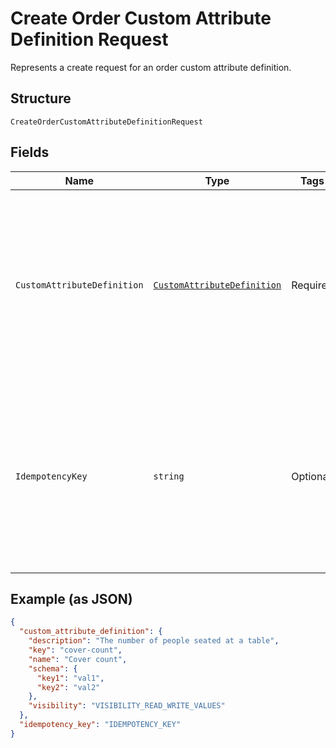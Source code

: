 
# Create Order Custom Attribute Definition Request

Represents a create request for an order custom attribute definition.

## Structure

`CreateOrderCustomAttributeDefinitionRequest`

## Fields

| Name | Type | Tags | Description |
|  --- | --- | --- | --- |
| `CustomAttributeDefinition` | [`CustomAttributeDefinition`](../../doc/models/custom-attribute-definition.md) | Required | Represents a definition for custom attribute values. A custom attribute definition<br>specifies the key, visibility, schema, and other properties for a custom attribute. |
| `IdempotencyKey` | `string` | Optional | A unique identifier for this request, used to ensure idempotency.<br>For more information, see [Idempotency](https://developer.squareup.com/docs/build-basics/common-api-patterns/idempotency).<br>**Constraints**: *Minimum Length*: `1`, *Maximum Length*: `45` |

## Example (as JSON)

```json
{
  "custom_attribute_definition": {
    "description": "The number of people seated at a table",
    "key": "cover-count",
    "name": "Cover count",
    "schema": {
      "key1": "val1",
      "key2": "val2"
    },
    "visibility": "VISIBILITY_READ_WRITE_VALUES"
  },
  "idempotency_key": "IDEMPOTENCY_KEY"
}
```

